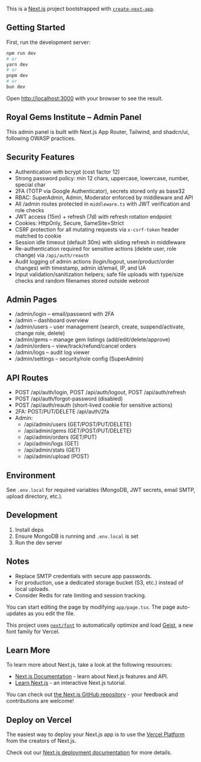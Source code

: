 This is a [Next.js](https://nextjs.org) project bootstrapped with [`create-next-app`](https://nextjs.org/docs/app/api-reference/cli/create-next-app).

## Getting Started

First, run the development server:

```bash
npm run dev
# or
yarn dev
# or
pnpm dev
# or
bun dev
```

Open [http://localhost:3000](http://localhost:3000) with your browser to see the result.

## Royal Gems Institute – Admin Panel

This admin panel is built with Next.js App Router, Tailwind, and shadcn/ui, following OWASP practices.

## Security Features

- Authentication with bcrypt (cost factor 12)
- Strong password policy: min 12 chars, uppercase, lowercase, number, special char
- 2FA (TOTP via Google Authenticator), secrets stored only as base32
- RBAC: SuperAdmin, Admin, Moderator enforced by middleware and API
- All /admin routes protected in `middleware.ts` with JWT verification and role checks
- JWT access (15m) + refresh (7d) with refresh rotation endpoint
- Cookies: HttpOnly, Secure, SameSite=Strict
- CSRF protection for all mutating requests via `x-csrf-token` header matched to cookie
- Session idle timeout (default 30m) with sliding refresh in middleware
- Re-authentication required for sensitive actions (delete user, role change) via `/api/auth/reauth`
- Audit logging of admin actions (login/logout, user/product/order changes) with timestamp, admin id/email, IP, and UA
- Input validation/sanitization helpers; safe file uploads with type/size checks and random filenames stored outside webroot

## Admin Pages

- /admin/login – email/password with 2FA
- /admin – dashboard overview
- /admin/users – user management (search, create, suspend/activate, change role, delete)
- /admin/gems – manage gem listings (add/edit/delete/approve)
- /admin/orders – view/track/refund/cancel orders
- /admin/logs – audit log viewer
- /admin/settings – security/role config (SuperAdmin)

## API Routes

- POST /api/auth/login, POST /api/auth/logout, POST /api/auth/refresh
- POST /api/auth/forgot-password (disabled)
- POST /api/auth/reauth (short-lived cookie for sensitive actions)
- 2FA: POST/PUT/DELETE /api/auth/2fa
- Admin:
	- /api/admin/users (GET/POST/PUT/DELETE)
	- /api/admin/gems (GET/POST/PUT/DELETE)
	- /api/admin/orders (GET/PUT)
	- /api/admin/logs (GET)
	- /api/admin/stats (GET)
	- /api/admin/upload (POST)

## Environment

See `.env.local` for required variables (MongoDB, JWT secrets, email SMTP, upload directory, etc.).

## Development

1. Install deps
2. Ensure MongoDB is running and `.env.local` is set
3. Run the dev server

## Notes

- Replace SMTP credentials with secure app passwords.
- For production, use a dedicated storage bucket (S3, etc.) instead of local uploads.
- Consider Redis for rate limiting and session tracking.

You can start editing the page by modifying `app/page.tsx`. The page auto-updates as you edit the file.

This project uses [`next/font`](https://nextjs.org/docs/app/building-your-application/optimizing/fonts) to automatically optimize and load [Geist](https://vercel.com/font), a new font family for Vercel.

## Learn More

To learn more about Next.js, take a look at the following resources:

- [Next.js Documentation](https://nextjs.org/docs) - learn about Next.js features and API.
- [Learn Next.js](https://nextjs.org/learn) - an interactive Next.js tutorial.

You can check out [the Next.js GitHub repository](https://github.com/vercel/next.js) - your feedback and contributions are welcome!

## Deploy on Vercel

The easiest way to deploy your Next.js app is to use the [Vercel Platform](https://vercel.com/new?utm_medium=default-template&filter=next.js&utm_source=create-next-app&utm_campaign=create-next-app-readme) from the creators of Next.js.

Check out our [Next.js deployment documentation](https://nextjs.org/docs/app/building-your-application/deploying) for more details.
